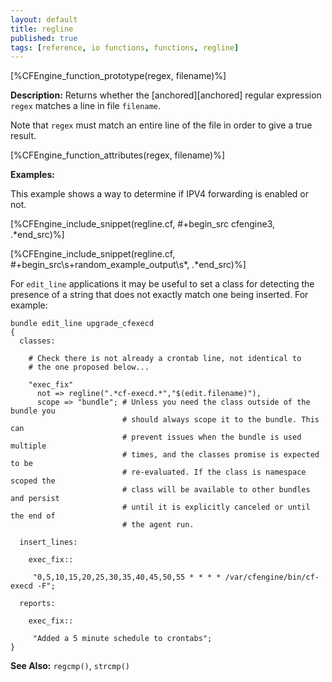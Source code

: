 ```yaml
---
layout: default
title: regline
published: true
tags: [reference, io functions, functions, regline]
---
```


[%CFEngine_function_prototype(regex, filename)%]

**Description:** Returns whether the [anchored][anchored] regular expression
`regex` matches a line in file `filename`.

Note that `regex` must match an entire line of the file in order to give a
true result.

[%CFEngine_function_attributes(regex, filename)%]

**Examples:**

This example shows a way to determine if IPV4 forwarding is enabled or not.

[%CFEngine_include_snippet(regline.cf, #\+begin_src cfengine3, .*end_src)%]

[%CFEngine_include_snippet(regline.cf, #\+begin_src\s+random_example_output\s*, .*end_src)%]

For `edit_line` applications it may be useful to set a class for detecting the
presence of a string that does not exactly match one being inserted. For
example:

```cf3
bundle edit_line upgrade_cfexecd
{
  classes:

    # Check there is not already a crontab line, not identical to
    # the one proposed below...

    "exec_fix"
      not => regline(".*cf-execd.*","$(edit.filename)"),
      scope => "bundle"; # Unless you need the class outside of the bundle you
                         # should always scope it to the bundle. This can
                         # prevent issues when the bundle is used multiple
                         # times, and the classes promise is expected to be
                         # re-evaluated. If the class is namespace scoped the
                         # class will be available to other bundles and persist
                         # until it is explicitly canceled or until the end of
                         # the agent run.

  insert_lines:

    exec_fix::

     "0,5,10,15,20,25,30,35,40,45,50,55 * * * * /var/cfengine/bin/cf-execd -F";

  reports:

    exec_fix::

     "Added a 5 minute schedule to crontabs";
}
```

**See Also:** `regcmp()`, `strcmp()`

